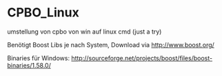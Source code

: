 # CPBO_Linux
umstellung von cpbo von win auf linux cmd (just a try)


Benötigt Boost Libs je nach System, Download via http://www.boost.org/

Binaries für Windows: http://sourceforge.net/projects/boost/files/boost-binaries/1.58.0/

